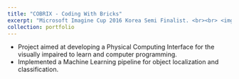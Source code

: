 ```yaml
---
title: "COBRIX - Coding With Bricks"
excerpt: "Microsoft Imagine Cup 2016 Korea Semi Finalist. <br><br> <img src='/images/cobrix_fruits.jpg' />"
collection: portfolio
---
```


* Project aimed at developing a Physical Computing Interface for the visually impaired to learn and computer programming.
* Implemented a Machine Learning pipeline for object localization and classification.